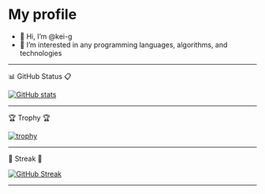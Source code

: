 # My profile

- 👋 Hi, I’m @kei-g
- 👀 I’m interested in any programming languages, algorithms, and technologies

<!--
- 🌱 I’m currently learning ...
- 💞️ I’m looking to collaborate on ...
- 📫 How to reach me ...
-->

<!---
kei-g/kei-g is a ✨ special ✨ repository because its `README.md` (this file) appears on your GitHub profile.
You can click the Preview link to take a look at your changes.
--->

---

:bar_chart: GitHub Status :clipboard:

[![GitHub stats](https://github-readme-stats.vercel.app/api?username=kei-g&show_icons=true&theme=nord)](https://github.com/kei-g/github-readme-stats)

---

:trophy: Trophy :trophy:

[![trophy](https://github-profile-trophy.vercel.app/?username=kei-g&column=4&theme=nord)](https://github.com/kei-g/github-profile-trophy)

---

:runner: Streak :runner:

[![GitHub Streak](https://github-readme-streak-stats.herokuapp.com?user=kei-g&theme=nord)](https://git.io/streak-stats)

---
